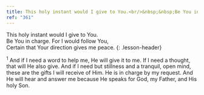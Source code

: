 ```yaml
---
title: This holy instant would I give to You.<br/>&nbsp;&nbsp;Be You in charge. For I would follow You,<br/>&nbsp;&nbsp;Certain that Your direction gives me peace.
ref: "361"
---
```


This holy instant would I give to You.<br/>
Be You in charge. For I would follow You,<br/>
Certain that Your direction gives me peace.
{: .lesson-header}

<sup>1</sup> And if I need a word to help me, He will give it to me. If
I need a thought, that will He also give. And if I need but stillness
and a tranquil, open mind, these are the gifts I will receive of Him. He
is in charge by my request. And He will hear and answer me because He
speaks for God, my Father, and His holy Son.

